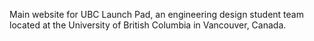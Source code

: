 Main website for UBC Launch Pad, an engineering design student team located at the University of British Columbia in Vancouver, Canada.
